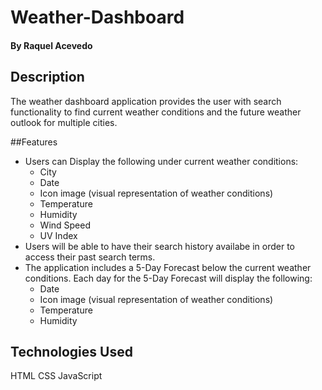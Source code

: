 # Weather-Dashboard

#### By Raquel Acevedo

## Description
 The weather dashboard application provides the user with search functionality to find current weather conditions and the future weather outlook for multiple cities. 

##Features

* Users can Display the following under current weather conditions:
    - City
    - Date
    - Icon image (visual representation of weather conditions)
    - Temperature
    - Humidity
    - Wind Speed
    - UV Index
* Users will be able to have their search history availabe in order to access their past search terms.
* The application includes a 5-Day Forecast below the current weather conditions. Each day for the 5-Day Forecast will display the following:
    - Date
    - Icon image (visual representation of weather conditions)
    - Temperature
    - Humidity

## Technologies Used

HTML
CSS
JavaScript
